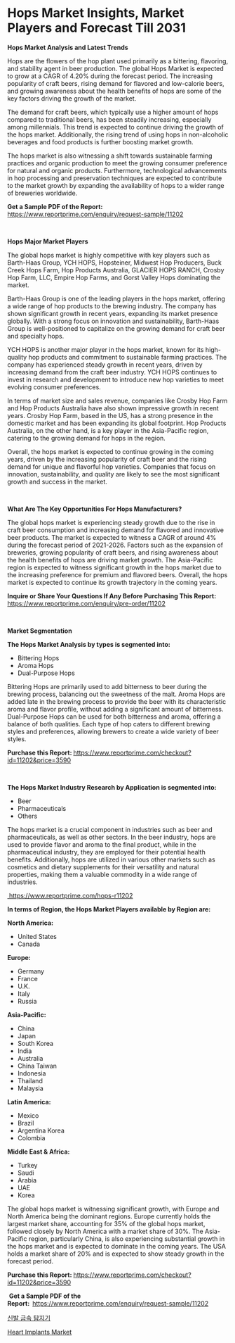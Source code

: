 <p><h1>Hops Market Insights, Market Players and Forecast Till 2031</h1></p><p><strong>Hops Market Analysis and Latest Trends</strong></p>
<p><p>Hops are the flowers of the hop plant used primarily as a bittering, flavoring, and stability agent in beer production. The global Hops Market is expected to grow at a CAGR of 4.20% during the forecast period. The increasing popularity of craft beers, rising demand for flavored and low-calorie beers, and growing awareness about the health benefits of hops are some of the key factors driving the growth of the market. </p><p>The demand for craft beers, which typically use a higher amount of hops compared to traditional beers, has been steadily increasing, especially among millennials. This trend is expected to continue driving the growth of the hops market. Additionally, the rising trend of using hops in non-alcoholic beverages and food products is further boosting market growth.</p><p>The hops market is also witnessing a shift towards sustainable farming practices and organic production to meet the growing consumer preference for natural and organic products. Furthermore, technological advancements in hop processing and preservation techniques are expected to contribute to the market growth by expanding the availability of hops to a wider range of breweries worldwide.</p></p>
<p><strong>Get a Sample PDF of the Report:&nbsp;</strong> <a href="https://www.reportprime.com/enquiry/request-sample/11202">https://www.reportprime.com/enquiry/request-sample/11202</a></p>
<p>&nbsp;</p>
<p><strong>Hops Major Market Players</strong></p>
<p><p>The global hops market is highly competitive with key players such as Barth-Haas Group, YCH HOPS, Hopsteiner, Midwest Hop Producers, Buck Creek Hops Farm, Hop Products Australia, GLACIER HOPS RANCH, Crosby Hop Farm, LLC, Empire Hop Farms, and Gorst Valley Hops dominating the market.</p><p>Barth-Haas Group is one of the leading players in the hops market, offering a wide range of hop products to the brewing industry. The company has shown significant growth in recent years, expanding its market presence globally. With a strong focus on innovation and sustainability, Barth-Haas Group is well-positioned to capitalize on the growing demand for craft beer and specialty hops.</p><p>YCH HOPS is another major player in the hops market, known for its high-quality hop products and commitment to sustainable farming practices. The company has experienced steady growth in recent years, driven by increasing demand from the craft beer industry. YCH HOPS continues to invest in research and development to introduce new hop varieties to meet evolving consumer preferences.</p><p>In terms of market size and sales revenue, companies like Crosby Hop Farm and Hop Products Australia have also shown impressive growth in recent years. Crosby Hop Farm, based in the US, has a strong presence in the domestic market and has been expanding its global footprint. Hop Products Australia, on the other hand, is a key player in the Asia-Pacific region, catering to the growing demand for hops in the region.</p><p>Overall, the hops market is expected to continue growing in the coming years, driven by the increasing popularity of craft beer and the rising demand for unique and flavorful hop varieties. Companies that focus on innovation, sustainability, and quality are likely to see the most significant growth and success in the market.</p></p>
<p>&nbsp;</p>
<p><strong>What Are The Key Opportunities For Hops Manufacturers?</strong></p>
<p><p>The global hops market is experiencing steady growth due to the rise in craft beer consumption and increasing demand for flavored and innovative beer products. The market is expected to witness a CAGR of around 4% during the forecast period of 2021-2026. Factors such as the expansion of breweries, growing popularity of craft beers, and rising awareness about the health benefits of hops are driving market growth. The Asia-Pacific region is expected to witness significant growth in the hops market due to the increasing preference for premium and flavored beers. Overall, the hops market is expected to continue its growth trajectory in the coming years.</p></p>
<p><strong>Inquire or Share Your Questions If Any Before Purchasing This Report:</strong> <a href="https://www.reportprime.com/enquiry/pre-order/11202">https://www.reportprime.com/enquiry/pre-order/11202</a></p>
<p>&nbsp;</p>
<p><strong>Market Segmentation</strong></p>
<p><strong>The Hops Market Analysis by types is segmented into:</strong></p>
<p><ul><li>Bittering Hops</li><li>Aroma Hops</li><li>Dual-Purpose Hops</li></ul></p>
<p><p>Bittering Hops are primarily used to add bitterness to beer during the brewing process, balancing out the sweetness of the malt. Aroma Hops are added late in the brewing process to provide the beer with its characteristic aroma and flavor profile, without adding a significant amount of bitterness. Dual-Purpose Hops can be used for both bitterness and aroma, offering a balance of both qualities. Each type of hop caters to different brewing styles and preferences, allowing brewers to create a wide variety of beer styles.</p></p>
<p><strong>Purchase this Report:&nbsp;</strong><a href="https://www.reportprime.com/checkout?id=11202&price=3590">https://www.reportprime.com/checkout?id=11202&price=3590</a></p>
<p>&nbsp;</p>
<p><strong>The Hops Market Industry Research by Application is segmented into:</strong></p>
<p><ul><li>Beer</li><li>Pharmaceuticals</li><li>Others</li></ul></p>
<p><p>The hops market is a crucial component in industries such as beer and pharmaceuticals, as well as other sectors. In the beer industry, hops are used to provide flavor and aroma to the final product, while in the pharmaceutical industry, they are employed for their potential health benefits. Additionally, hops are utilized in various other markets such as cosmetics and dietary supplements for their versatility and natural properties, making them a valuable commodity in a wide range of industries.</p></p>
<p><a href="https://www.reportprime.com/hops-r11202">&nbsp;https://www.reportprime.com/hops-r11202</a></p>
<p><strong>In terms of Region, the Hops Market Players available by Region are:</strong></p>
<p>
    <p> <strong> North America: </strong>
        <ul>
            <li>United States</li>
            <li>Canada</li>
        </ul>
        </p> 
    <p> <strong> Europe: </strong>
        <ul>
            <li>Germany</li>
            <li>France</li>
            <li>U.K.</li>
            <li>Italy</li>
            <li>Russia</li>
        </ul>
        </p> 
    <p> <strong> Asia-Pacific: </strong>
        <ul>
            <li>China</li>
            <li>Japan</li>
            <li>South Korea</li>
            <li>India</li>
            <li>Australia</li>
            <li>China Taiwan</li>
            <li>Indonesia</li>
            <li>Thailand</li>
            <li>Malaysia</li>
        </ul>
        </p> 
    <p> <strong> Latin America: </strong>
        <ul>
            <li>Mexico</li>
            <li>Brazil</li>
            <li>Argentina Korea</li>
            <li>Colombia</li>
        </ul>
        </p> 
    <p> <strong> Middle East & Africa: </strong>
        <ul>
            <li>Turkey</li>
            <li>Saudi</li>
            <li>Arabia</li>
            <li>UAE</li>
            <li>Korea</li>
        </ul>
    </p>
    </p>
<p><p>The global hops market is witnessing significant growth, with Europe and North America being the dominant regions. Europe currently holds the largest market share, accounting for 35% of the global hops market, followed closely by North America with a market share of 30%. The Asia-Pacific region, particularly China, is also experiencing substantial growth in the hops market and is expected to dominate in the coming years. The USA holds a market share of 20% and is expected to show steady growth in the forecast period.</p></p>
<p><strong>Purchase this Report: </strong><a href="https://www.reportprime.com/checkout?id=11202&price=3590">https://www.reportprime.com/checkout?id=11202&price=3590</a></p>
<p>&nbsp;<strong>Get a Sample PDF of the Report:&nbsp;&nbsp;</strong><a href="https://www.reportprime.com/enquiry/request-sample/11202">https://www.reportprime.com/enquiry/request-sample/11202</a></p>
<p><strong></strong></p>
<p><p><a href="https://github.com/idcefvhkdut6/Market-Research-Report-List-1/blob/main/158066023959.md">신발 금속 탐지기</a></p><p><a href="https://github.com/GroverBarry/Market-Research-Report-List-4/blob/main/heart-implants-market.md">Heart Implants Market</a></p></p>